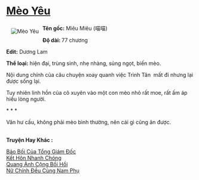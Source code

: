<a href="https://utruyen.com/meo-yeu/17682/" title="Mèo Yêu"><h1>Mèo Yêu</h1></a><div style="display:table"><img align="right" style="float: left; padding: 10px;" src="https://utruyen.com/images/story/200x260/meo-yeu.jpg" alt="Mèo Yêu"><b>Tên gốc:</b> Miêu Miêu (喵喵)<p></p><b>Độ dài: </b>77 chương<p></p><b>Edit:</b> Dương Lam<p></p><b>Thể loại:</b> hiện đại, trùng sinh, nhẹ nhàng, sủng ngọt, biến mèo.<p></p>Nội dung chính của câu chuyện xoay quanh việc Trình Tân  mất đi nhưng lại được sống lại.<p></p>Tuy nhiên linh hồn của cô xuyên vào một con mèo nhỏ rất moe, rất ấm áp hiểu lòng người.<p></p>* * *<p></p>Văn hư cấu, không phải mèo bình thường, nên cái gì cũng ăn được.</div><p><br><b>Truyện Hay Khác :</b></p><a href="https://utruyen.com/bao-boi-cua-tong-giam-doc/8254/" alt="Bảo Bối Của Tổng Giám Đốc">Bảo Bối Của Tổng Giám Đốc</a><br/><a href="https://truyenngontinhay.wordpress.com/2019/10/03/ket-hon-nhanh-chong/" alt="Kết Hôn Nhanh Chóng">Kết Hôn Nhanh Chóng</a><br/><a href="https://dammyh.wordpress.com/2019/11/07/quang-anh-cong-boi-hoi/" alt="Quang Ảnh Cộng Bồi Hồi">Quang Ảnh Cộng Bồi Hồi</a><br/><a href="https://www.flickr.com/photos/184340401@N07/48818895656/" alt="Nữ Chính Đều Cùng Nam Phụ">Nữ Chính Đều Cùng Nam Phụ</a><br/>